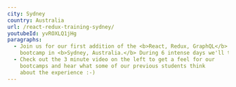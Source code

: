 ```yaml
---
city: Sydney
country: Australia
url: /react-redux-training-sydney/
youtubeId: yvROXLQ1jHg
paragraphs:
  - Join us for our first addition of the <b>React, Redux, GraphQL</b>
    bootcamp in <b>Sydney, Australia.</b> During 6 intense days we'll take you from entry level through to React expert, competent with all tools in the React ecosystem.
  - Check out the 3 minute video on the left to get a feel for our
    bootcamps and hear what some of our previous students think
    about the experience :-)
---
```

